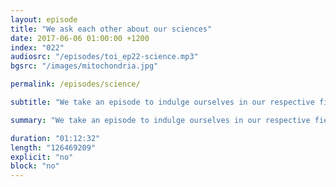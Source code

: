 ```yaml
---
layout: episode
title: "We ask each other about our sciences"
date: 2017-06-06 01:00:00 +1200
index: "022"
audiosrc: "/episodes/toi_ep22-science.mp3"
bgsrc: "/images/mitochondria.jpg"

permalink: /episodes/science/

subtitle: "We take an episode to indulge ourselves in our respective fields of research - biology and physics! We talk a little about our research, what motivates us, ethical practices, the hand-eye coordination needed for experimental sciences, along with our usual diversions and sidetracks (including uploading ourselves into the cloud)."

summary: "We take an episode to indulge ourselves in our respective fields of research - biology and physics! We talk a little about our research, what motivates us, ethical practices, the hand-eye coordination needed for experimental sciences, along with our usual diversions and sidetracks (including uploading ourselves into the cloud)."

duration: "01:12:32"
length: "126469209"
explicit: "no"
block: "no" 
---
```

